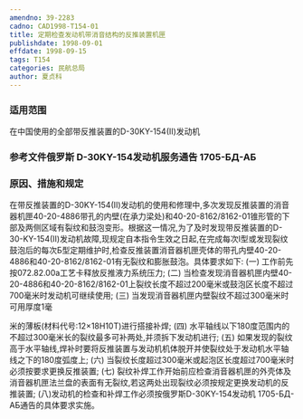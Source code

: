 ```yaml
---
amendno: 39-2283
cadno: CAD1998-T154-01
title: 定期检查发动机带消音结构的反推装置机匣
publishdate: 1998-09-01
effdate: 1998-09-15
tags: T154
categories: 民航总局
author: 夏贞科
---
```


### 适用范围 
在中国使用的全部带反推装置的D-30KY-154(Ⅱ)发动机

### 参考文件俄罗斯 D-30KY-154发动机服务通告 1705-БД-АБ

### 原因、措施和规定 
在带反推装置的D-30KY-154(Ⅱ)发动机的使用和修理中,多次发现反推装置的消音器机匣40-20-4886带孔的内壁(在承力梁处)和40-20-8162/8162-01锥形管的下部及两侧区域有裂纹和鼓泡变形。根据这一情况,为了及时发现带反推装置的D-30-KY-154(Ⅱ)发动机故障,现规定自本指令生效之日起,在完成每次Ⅰ型或发现裂纹鼓泡后的每次Б型定期维护时,检查反推装置消音器机匣壳体的带孔内壁40-20-4886和40-20-8162/8162-01有无裂纹和膨胀鼓泡。具体要求如下: 
    (一) 工作前先按072.82.00a工艺卡释放反推液力系统压力; 
(二) 当检查发现消音器机匣内壁40-20-4886和40-20-8162/8162-01上裂纹长度不超过200毫米或鼓泡区长度不超过700毫米时发动机可继续使用; 
(三) 当发现消音器机匣内壁裂纹不超过300毫米时可用厚度1毫
  
米的薄板(材料代号:12×18H10T)进行搭接补焊; 
(四) 水平轴线以下180度范围内的不超过300毫米长的裂纹最多可补两处,并须拆下发动机进行; 
    (五) 如果发现的裂纹高于水平轴线,焊补时要将反推装置与发动机机体脱开并使裂纹处于发动机水平轴线之下的180度弧度上; 
(六) 当裂纹长度超过300毫米或起泡区长度超过700毫米时必须按要求更换反推装置; 
    (七) 裂纹补焊工作开始前应检查消音器机匣的外壳体及消音器机匣法兰盘的表面有无裂纹,若这两处出现裂纹必须按规定更换发动机的反推装置; 
    (八)发动机的检查和补焊工作必须按俄罗斯D-30KY-154发动机 1705-БД-АБ通告的具体要求实施。
